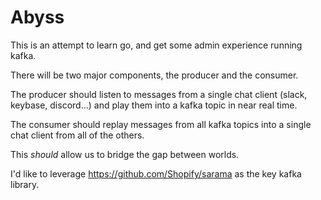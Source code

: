 # Abyss

This is an attempt to learn go, and get some admin experience running kafka.

There will be two major components, the producer and the consumer.

The producer should listen to messages from a single chat client (slack, keybase, discord...) and play them into a kafka topic in near real time.

The consumer should replay messages from all kafka topics into a single chat client from all of the others.

This *should* allow us to bridge the gap between worlds.

I'd like to leverage https://github.com/Shopify/sarama as the key kafka library.
